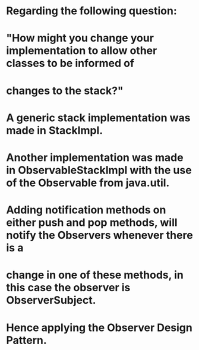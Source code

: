 # Regarding the following question:
# "How might you change your implementation to allow other classes to be informed of
# changes to the stack?"

# A generic stack implementation was made in StackImpl.
# Another implementation was made in ObservableStackImpl with the use of the Observable from java.util.
# Adding notification methods on either push and pop methods, will notify the Observers whenever there is a
# change in one of these methods, in this case the observer is ObserverSubject.
# Hence applying the Observer Design Pattern.



